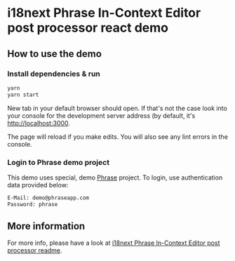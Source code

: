 # i18next Phrase In-Context Editor post processor react demo

## How to use the demo

### Install dependencies & run

```bash
yarn
yarn start
```

New tab in your default browser should open. If that's not the case look into your console for the development server address (by default, it's [http://localhost:3000](http://localhost:3000).

The page will reload if you make edits.
You will also see any lint errors in the console.

### Login to Phrase demo project

This demo uses special, demo [Phrase](https://phrase.com) project. To login, use authentication data provided below:

```bash
E-Mail: demo@phraseapp.com
Password: phrase
```

## More information

For more info, please have a look at [i18next Phrase In-Context Editor post processor readme](https://github.com/phrase/i18next-phrase-in-context-editor-post-processor).
